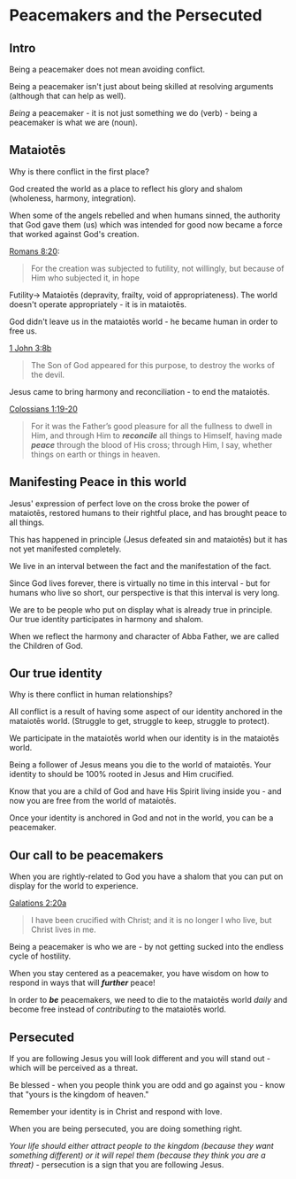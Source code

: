 # Peacemakers and the Persecuted

## Intro

Being a peacemaker does not mean avoiding conflict.

Being a peacemaker isn't just about being skilled at resolving arguments (although that can help as well).

*Being* a peacemaker - it is not just something we do (verb) - being a peacemaker is what we are (noun).

## Mataiotēs

Why is there conflict in the first place?

God created the world as a place to reflect his glory and shalom (wholeness, harmony, integration).

When some of the angels rebelled and when humans sinned, the authority that God gave them (us) which was intended for good now became a force that worked against God's creation.

[Romans 8:20](https://www.biblegateway.com/passage/?search=ROMANS+8%3A20&version=NASB):
> For the creation was subjected to futility, not willingly, but because of Him who subjected it, in hope

Futility-> Mataiotēs (depravity, frailty, void of appropriateness).  The world doesn't operate appropriately - it is in mataiotēs.

God didn't leave us in the mataiotēs world - he became human in order to free us.

[1 John 3:8b](https://www.biblegateway.com/passage/?search=1+john+3%3A8&version=NASB)
> The Son of God appeared for this purpose, to destroy the works of the devil.

Jesus came to bring harmony and reconciliation - to end the mataiotēs.

[Colossians 1:19-20](https://www.biblegateway.com/passage/?search=COLOSSIANS+1%3A19-20&version=NASB)
> For it was the Father’s good pleasure for all the fullness to dwell in Him, and through Him to ***reconcile*** all things to Himself, having made ***peace*** through the blood of His cross; through Him, I say, whether things on earth or things in heaven.

## Manifesting Peace in this world

Jesus' expression of perfect love on the cross broke the power of mataiotēs, restored humans to their rightful place, and has brought peace to all things.

This has happened in principle (Jesus defeated sin and mataiotēs) but it has not yet manifested completely.

We live in an interval between the fact and the manifestation of the fact.

Since God lives forever, there is virtually no time in this interval - but for humans who live so short, our perspective is that this interval is very long.

We are to be people who put on display what is already true in principle.  Our true identity participates in harmony and shalom.

When we reflect the harmony and character of Abba Father, we are called the Children of God.

## Our true identity

Why is there conflict in human relationships?

All conflict is a result of having some aspect of our identity anchored in the mataiotēs world.  (Struggle to get, struggle to keep, struggle to protect).

We participate in the mataiotēs world when our identity is in the mataiotēs world.

Being a follower of Jesus means you die to the world of mataiotēs.  Your identity to should be 100% rooted in Jesus and Him crucified.

Know that you are a child of God and have His Spirit living inside you - and now you are free from the world of mataiotēs.

Once your identity is anchored in God and not in the world, you can be a peacemaker.

## Our call to be peacemakers

When you are rightly-related to God you have a shalom that you can put on display for the world to experience.

[Galations 2:20a](https://www.biblegateway.com/passage/?search=Galations+2%3A20&version=NASB)
> I have been crucified with Christ; and it is no longer I who live, but Christ lives in me.

Being a peacemaker is who we are - by not getting sucked into the endless cycle of hostility.

When you stay centered as a peacemaker, you have wisdom on how to respond in ways that will ***further*** peace!

In order to ***be*** peacemakers, we need to die to the mataiotēs world *daily* and become free instead of *contributing* to the mataiotēs world.

## Persecuted

If you are following Jesus you will look different and you will stand out - which will be perceived as a threat.

Be blessed - when you people think you are odd and go against you - know that "yours is the kingdom of heaven."

Remember your identity is in Christ and respond with love.

When you are being persecuted, you are doing something right.

*Your life should either attract people to the kingdom (because they want something different) or it will repel them (because they think you are a threat)* - persecution is a sign that you are following Jesus.
